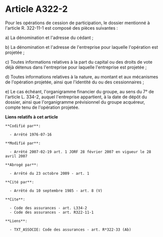 # Article A322-2

Pour les opérations de cession de participation, le dossier mentionné à l'article R. 322-11-1 est composé des pièces
suivantes :

a) La dénomination et l'adresse du cédant ;

b) La dénomination et l'adresse de l'entreprise pour laquelle l'opération est projetée ;

c) Toutes informations relatives à la part du capital ou des droits de vote déjà détenus dans l'entreprise pour laquelle
l'entreprise est projetée ;

d) Toutes informations relatives à la nature, au montant et aux mécanismes de l'opération projetée, ainsi que l'identité du
ou des cessionnaires ;

e) Le cas échéant, l'organigramme financier du groupe, au sens du 7° de l'article L. 334-2, auquel l'entreprise appartient, à
la date de dépôt du dossier, ainsi que l'organigramme prévisionnel du groupe acquéreur, compte tenu de l'opération projetée.

**Liens relatifs à cet article**

	**Codifié par**:

	  - Arrêté 1976-07-16

	**Modifié par**:

	  - Arrêté 2007-02-19 art. 1 JORF 28 février 2007 en vigueur le 28 avril 2007

	**Abrogé par**:

	  - Arrêté du 23 octobre 2009 - art. 1

	**Cité par**:

	  - Arrêté du 10 septembre 1985 - art. 8 (V)

	**Cite**:

	  - Code des assurances - art. L334-2
	  - Code des assurances - art. R322-11-1

	**Liens**:

	  - TXT_ASSOCIE: Code des assurances - art. R*322-33 (Ab)
